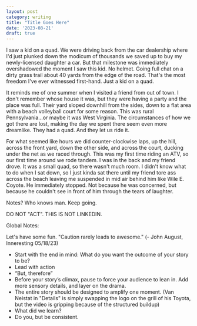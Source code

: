 ```yaml
---
layout: post
category: writing
title: "Title Goes Here"
date: '2023-08-21'
draft: true
---
```


I saw a kid on a quad. We were driving back from the car dealership where I'd just plunked down the modicum of thousands we saved up to buy my newly-licensed daughter a car. But that milestone was immediately overshadowed the moment I saw this kid. No helmet. Going full chat on a dirty grass trail about 40 yards from the edge of the road. That's the most freedom I've ever witnessed first-hand. Just a kid on a quad. 

It reminds me of one summer when I visited a friend from out of town. I don't remember whose house it was, but they were having a party and the place was full. Their yard sloped downhill from the sides, down to a flat area with a beach volleyball court for some reason. This was rural Pennsylvania...or maybe it was West Virginia. The circumstances of how we got there are lost, making the day we spent there seem even more dreamlike. They had a quad. And they let us ride it. 

For what seemed like hours we did counter-clockwise laps, up the hill, across the front yard, down the other side, and across the court, ducking under the net as we raced through. This was my first time riding an ATV, so our first time around we rode tandem. I was in the back and my friend drove. It was a small quad, so there wasn't much room. I didn't know what to do when I sat down, so I just kinda sat there until my friend tore ass across the beach leaving me suspended in mid air behind him like Wile E. Coyote. He immediately stopped. Not because he was concerned, but because he couldn't see in front of him through the tears of laughter.

Notes? Who knows man. Keep going. 

DO NOT "ACT". THIS IS NOT LINKEDIN.

Global Notes:

Let's have some fun. "Caution rarely leads to awesome." (- John August, Inneresting 05/18/23)

- Start with the end in mind: What do you want the outcome of your story to be?
- Lead with action
- “But, therefore”
- Before your story’s climax, pause to force your audience to lean in. Add more sensory details, and layer on the drama.
- The entire story should be designed to amplify one moment. (Van Neistat in "Details" is simply swapping the logo on the grill of his Toyota, but the video is gripping because of the structured buildup)
- What did we learn?
- Do you, but be consistent.
